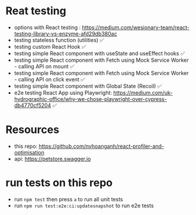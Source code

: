 # Reat testing
- options with React testing : https://medium.com/wesionary-team/react-testing-library-vs-enzyme-afd29db380ac
- testing stateless function (utilities) ✅
- testing custom React Hook ✅
- testing simple React component with useState and useEffect hooks ✅
- testing simple React component with Fetch using Mock Service Worker - calling API on mount ✅
- testing simple React component with Fetch using Mock Service Worker - calling API on click event ✅
- testing simple React component with Global State (Recoil) ✅
- e2e testing React App using Playwright: https://medium.com/uk-hydrographic-office/why-we-chose-playwright-over-cypress-db4770cf5204 ✅

# Resources
- this repo: https://github.com/nvhoanganh/react-profiler-and-optimisation
- api: https://petstore.swagger.io

# run tests on this repo
- run `npm test` then press `a` to run all unit tests
- run `npm run test:e2e:ci:updatesnapshot` to run e2e tests   